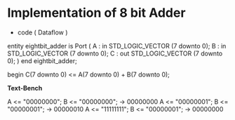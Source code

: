 # Implementation of  8 bit Adder
- code ( Dataflow )

entity eightbit_adder is
    Port (
        A : in STD_LOGIC_VECTOR (7 downto 0);
        B : in STD_LOGIC_VECTOR (7 downto 0);
        C : out STD_LOGIC_VECTOR (7 downto 0);
    )
end eightbit_adder;

begin
    C(7 downto 0) <= A(7 downto 0) + B(7 downto 0);

**Text-Bench**

A <= "00000000"; B <= "00000000"; -> 00000000
A <= "00000001"; B <= "00000001"; -> 00000010
A <= "11111111"; B <= "00000001"; -> 00000000
